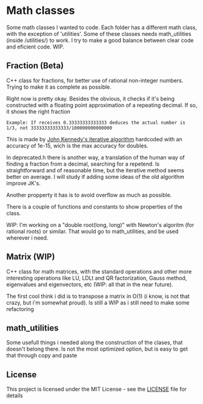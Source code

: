 # Math classes
Some math classes I wanted to code. Each folder has a different math class, with the exception of 'utilities'. Some of these classes needs math_utilities (inside /utilities/) to work. I try to make a good balance between clear code and eficient code. WIP.

## Fraction (Beta)

C++ class for fractions, for better use of rational non-integer numbers. Trying to make it as complete as possible.

Right now is pretty okay. Besides the obvious, it checks if it's being constructed with a floating point approximation of a repeating decimal. If so, it shows the right fraction

    Example: If receives 0.33333333333333 deduces the actual number is 1/3, not 33333333333333/100000000000000

This is made by [John Kennedy's iterative algorithm](https://sites.google.com/site/johnkennedyshome/home/downloadable-papers/dec2frac.pdf) hardcoded with an accuracy of 1e-15, wich is the max accuracy for doubles.

In deprecated.h there is another way, a translation of the human way of finding a fraction from a decimal, searching for a repetend. Is straightforward and of reasonable time, but the iterative method seems better on average. I will study if adding some ideas of the old algorithm improve JK's.

Another propperty it has is to avoid overflow as much as possible. 

There is a couple of functions and constants to show properties of the class.

WIP: I'm working on a "double root(long, long)" with Newton's algoritm (for rational roots) or similar.
	That would go to math_utilities, and be used wherever i need.

## Matrix (WIP)

C++ class for math matrices, with the standard operations and other more interesting operations like LU, LDLt and QR factorization, Gauss method, eigenvalues and eigenvectors, etc (WIP: all that in the near future).

The first cool think i did is to transpose a matrix in O(1) (i know, is not that crazy, but i'm somewhat proud). Is still a WIP as i still need to make some refactoring

## math_utilities

Some usefull things i needed along the construction of the clases, that doesn't belong there. Is not the most optimized option, but is easy to get that through copy and paste


## License

This project is licensed under the MIT License - see the [LICENSE](LICENSE) file for details